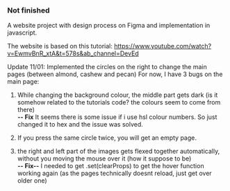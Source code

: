 ### Not finished

A website project with design process on Figma and implementation in javascript.

The website is based on this tutorial:
https://www.youtube.com/watch?v=EwmvBnR_xtA&t=578s&ab_channel=DevEd


Update 11/01: 
Implemented the circles on the right to change the main pages (between almond, cashew and pecan)
For now, I have 3 bugs on the main page: 
1. While changing the background colour, the middle part gets dark (is it somehow related to the tutorials code? the colours seem to come from there)  
**-- Fix** It seems there is some issue if i use hsl colour numbers. So just changed it to hex and the issue was solved.  
2. If you press the same circle twice, you will get an empty page.  

3. the right and left part of the images gets flexed together automatically, without you moving the mouse over it (how it suppose to be)  
**-- Fix--** I needed to get .set(clearProps) to get the hover function working again (as the pages technically doesnt reload, just get over older one)
